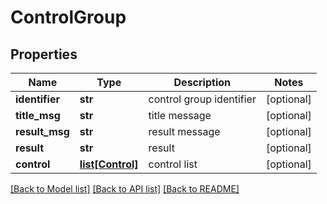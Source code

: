 # ControlGroup

## Properties
Name | Type | Description | Notes
------------ | ------------- | ------------- | -------------
**identifier** | **str** | control group identifier | [optional] 
**title_msg** | **str** | title message | [optional] 
**result_msg** | **str** | result message | [optional] 
**result** | **str** | result | [optional] 
**control** | [**list[Control]**](Control.md) | control list | [optional] 

[[Back to Model list]](../README.md#documentation-for-models) [[Back to API list]](../README.md#documentation-for-api-endpoints) [[Back to README]](../README.md)


